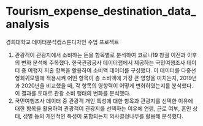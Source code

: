 # Tourism_expense_destination_data_analysis

경희대학교 데이터분석캡스톤디자인 수업 프로젝트
1. 관광객이 관광지에서 소비하는 돈을 항목별로 분석하여 코로나19 창궐 이전과 이후의 변화 분석에 주목했다. 한국관광공사 데이터랩에서 제공하는 국민여행조사 데이터 중 여행지 지출 항목을 활용하여 소비액 데이터를 구성했다. 이 데이터를 다중선형회귀모델에 적용시켜 어떤 항목이 총 소비액에 가장 큰 영향을 미치는지, 2019년과 2020년을 비교했을 때, 각 항목의 영향력이 어떻게 변화하였는지를 분석했다. 이 결과를 토대로 관광 소비 행태의 변화를 분석했다. 
2. 국민여행조사 데이터 중 관광객 개인 특성에 대한 항목과 관광지를 선택한 이유에 대한 항목을 활용하여 관광객이 관광지를 선택하는 이유에 연령, 근로 여부, 혼인 상태, 성별 등의 개인적인 특성이 포함되는지 의사결정나무를 활용해 분석했다.
